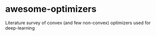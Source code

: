 # awesome-optimizers
Literature survey of convex (and few non-convex) optimizers used for deep-learning

